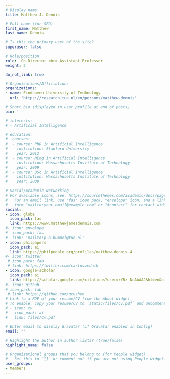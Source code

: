 ```yaml
---
# Display name
title: Matthew J. Dennis

# Full name (for SEO)
first_name: Matthew
last_name: Dennis

# Is this the primary user of the site?
superuser: false

# Role/position
role:  Co-Director <br> Assistant Professor
weight: 2

do_not_link: true

# Organizations/Affiliations
organizations:
- name: Eindhoven University of Technology
  url: "https://research.tue.nl/en/persons/matthew-dennis"

# Short bio (displayed in user profile at end of posts)
bio: ''

# interests:
# - Artificial Intelligence

# education:
#  courses:
#  - course: PhD in Artificial Intelligence
#    institution: Stanford University
#    year: 2012
#  - course: MEng in Artificial Intelligence
#    institution: Massachusetts Institute of Technology
#    year: 2009
#  - course: BSc in Artificial Intelligence
#    institution: Massachusetts Institute of Technology
#    year: 2008

# Social/Academic Networking
# For available icons, see: https://sourcethemes.com/academic/docs/page-builder/#icons
#   For an email link, use "fas" icon pack, "envelope" icon, and a link in the
#   form "mailto:your-email@example.com" or "#contact" for contact widget.
social:
- icon: globe
  icon_pack: fas
  link: https://www.matthewjamesdennis.com
#- icon: envelope
#  icon_pack: fas
#  link: 'mailto:p.a.hummel@tue.nl'
- icon: philpapers
  icon_pack: ai
  link: https://philpeople.org/profiles/matthew-dennis-4
#- icon: twitter
 # icon_pack: fab
 # link: https://twitter.com/carloszednik
- icon: google-scholar
  icon_pack: ai
  link: https://scholar.google.com/citations?user=rYRz-NoAAAAJ&hl=en&oi=ao
#- icon: github
# icon_pack: fab
 # link: https://github.com/gcushen
# Link to a PDF of your resume/CV from the About widget.
# To enable, copy your resume/CV to `static/files/cv.pdf` and uncomment the lines below.
# - icon: cv
#   icon_pack: ai
#   link: files/cv.pdf

# Enter email to display Gravatar (if Gravatar enabled in Config)
email: ""

# Highlight the author in author lists? (true/false)
highlight_name: false

# Organizational groups that you belong to (for People widget)
#   Set this to `[]` or comment out if you are not using People widget.
user_groups:
- Members
---
```

